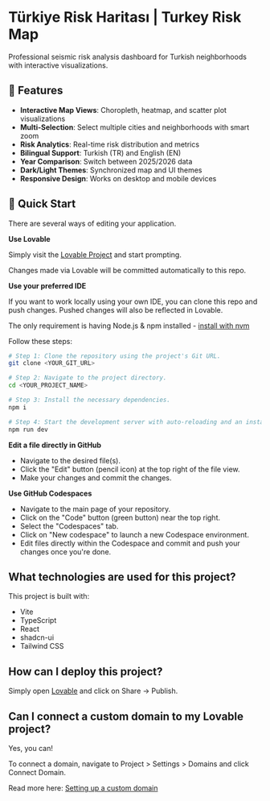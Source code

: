 # Türkiye Risk Haritası | Turkey Risk Map

Professional seismic risk analysis dashboard for Turkish neighborhoods with interactive visualizations.

## 🌟 Features

- **Interactive Map Views**: Choropleth, heatmap, and scatter plot visualizations
- **Multi-Selection**: Select multiple cities and neighborhoods with smart zoom
- **Risk Analytics**: Real-time risk distribution and metrics
- **Bilingual Support**: Turkish (TR) and English (EN)
- **Year Comparison**: Switch between 2025/2026 data
- **Dark/Light Themes**: Synchronized map and UI themes
- **Responsive Design**: Works on desktop and mobile devices

## 🚀 Quick Start

There are several ways of editing your application.

**Use Lovable**

Simply visit the [Lovable Project](https://lovable.dev/projects/4043406e-68bc-472c-9fe0-b228b20a393c) and start prompting.

Changes made via Lovable will be committed automatically to this repo.

**Use your preferred IDE**

If you want to work locally using your own IDE, you can clone this repo and push changes. Pushed changes will also be reflected in Lovable.

The only requirement is having Node.js & npm installed - [install with nvm](https://github.com/nvm-sh/nvm#installing-and-updating)

Follow these steps:

```sh
# Step 1: Clone the repository using the project's Git URL.
git clone <YOUR_GIT_URL>

# Step 2: Navigate to the project directory.
cd <YOUR_PROJECT_NAME>

# Step 3: Install the necessary dependencies.
npm i

# Step 4: Start the development server with auto-reloading and an instant preview.
npm run dev
```

**Edit a file directly in GitHub**

- Navigate to the desired file(s).
- Click the "Edit" button (pencil icon) at the top right of the file view.
- Make your changes and commit the changes.

**Use GitHub Codespaces**

- Navigate to the main page of your repository.
- Click on the "Code" button (green button) near the top right.
- Select the "Codespaces" tab.
- Click on "New codespace" to launch a new Codespace environment.
- Edit files directly within the Codespace and commit and push your changes once you're done.

## What technologies are used for this project?

This project is built with:

- Vite
- TypeScript
- React
- shadcn-ui
- Tailwind CSS

## How can I deploy this project?

Simply open [Lovable](https://lovable.dev/projects/4043406e-68bc-472c-9fe0-b228b20a393c) and click on Share -> Publish.

## Can I connect a custom domain to my Lovable project?

Yes, you can!

To connect a domain, navigate to Project > Settings > Domains and click Connect Domain.

Read more here: [Setting up a custom domain](https://docs.lovable.dev/features/custom-domain#custom-domain)

